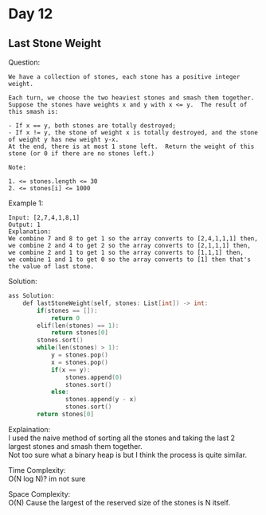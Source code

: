 # Day 12

## Last Stone Weight

Question:  
```
We have a collection of stones, each stone has a positive integer weight.

Each turn, we choose the two heaviest stones and smash them together.
Suppose the stones have weights x and y with x <= y.  The result of this smash is:

- If x == y, both stones are totally destroyed;
- If x != y, the stone of weight x is totally destroyed, and the stone of weight y has new weight y-x.
At the end, there is at most 1 stone left.  Return the weight of this stone (or 0 if there are no stones left.)

Note:

1. <= stones.length <= 30
2. <= stones[i] <= 1000
```

Example 1:  
```
Input: [2,7,4,1,8,1]
Output: 1
Explanation: 
We combine 7 and 8 to get 1 so the array converts to [2,4,1,1,1] then,
we combine 2 and 4 to get 2 so the array converts to [2,1,1,1] then,
we combine 2 and 1 to get 1 so the array converts to [1,1,1] then,
we combine 1 and 1 to get 0 so the array converts to [1] then that's the value of last stone.
```


Solution: 
```cpp
ass Solution:
    def lastStoneWeight(self, stones: List[int]) -> int:
        if(stones == []):
            return 0
        elif(len(stones) == 1):
            return stones[0]
        stones.sort()
        while(len(stones) > 1):
            y = stones.pop()
            x = stones.pop()
            if(x == y):
                stones.append(0)
                stones.sort()
            else:
                stones.append(y - x)
                stones.sort()
        return stones[0]

```

Explaination:  
I used the naive method of sorting all the stones and taking the last 2 largest stones and smash them together.  
Not too sure what a binary heap is but I think the process is quite similar.

Time Complexity:  
O(N log N)? im not sure

Space Complexity:  
O(N) Cause the largest of the reserved size of the stones is N itself.


